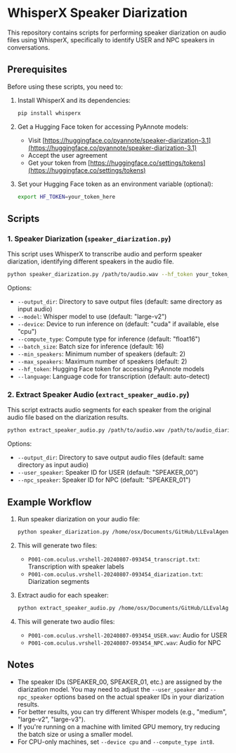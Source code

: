 # WhisperX Speaker Diarization

This repository contains scripts for performing speaker diarization on audio files using WhisperX, specifically to identify USER and NPC speakers in conversations.

## Prerequisites

Before using these scripts, you need to:

1. Install WhisperX and its dependencies:
   ```bash
   pip install whisperx
   ```

2. Get a Hugging Face token for accessing PyAnnote models:
   - Visit [https://huggingface.co/pyannote/speaker-diarization-3.1](https://huggingface.co/pyannote/speaker-diarization-3.1)
   - Accept the user agreement
   - Get your token from [https://huggingface.co/settings/tokens](https://huggingface.co/settings/tokens)

3. Set your Hugging Face token as an environment variable (optional):
   ```bash
   export HF_TOKEN=your_token_here
   ```

## Scripts

### 1. Speaker Diarization (`speaker_diarization.py`)

This script uses WhisperX to transcribe audio and perform speaker diarization, identifying different speakers in the audio file.

```bash
python speaker_diarization.py /path/to/audio.wav --hf_token your_token_here --min_speakers 2 --max_speakers 2
```

Options:
- `--output_dir`: Directory to save output files (default: same directory as input audio)
- `--model`: Whisper model to use (default: "large-v2")
- `--device`: Device to run inference on (default: "cuda" if available, else "cpu")
- `--compute_type`: Compute type for inference (default: "float16")
- `--batch_size`: Batch size for inference (default: 16)
- `--min_speakers`: Minimum number of speakers (default: 2)
- `--max_speakers`: Maximum number of speakers (default: 2)
- `--hf_token`: Hugging Face token for accessing PyAnnote models
- `--language`: Language code for transcription (default: auto-detect)

### 2. Extract Speaker Audio (`extract_speaker_audio.py`)

This script extracts audio segments for each speaker from the original audio file based on the diarization results.

```bash
python extract_speaker_audio.py /path/to/audio.wav /path/to/audio_diarization.txt
```

Options:
- `--output_dir`: Directory to save output audio files (default: same directory as input audio)
- `--user_speaker`: Speaker ID for USER (default: "SPEAKER_00")
- `--npc_speaker`: Speaker ID for NPC (default: "SPEAKER_01")

## Example Workflow

1. Run speaker diarization on your audio file:
   ```bash
   python speaker_diarization.py /home/osx/Documents/GitHub/LLEvalAgent/data/recordings_wav/P001-com.oculus.vrshell-20240807-093454.wav --hf_token your_token_here --min_speakers 2 --max_speakers 2
   ```

2. This will generate two files:
   - `P001-com.oculus.vrshell-20240807-093454_transcript.txt`: Transcription with speaker labels
   - `P001-com.oculus.vrshell-20240807-093454_diarization.txt`: Diarization segments

3. Extract audio for each speaker:
   ```bash
   python extract_speaker_audio.py /home/osx/Documents/GitHub/LLEvalAgent/data/recordings_wav/P001-com.oculus.vrshell-20240807-093454.wav /home/osx/Documents/GitHub/LLEvalAgent/data/recordings_wav/P001-com.oculus.vrshell-20240807-093454_diarization.txt
   ```

4. This will generate two audio files:
   - `P001-com.oculus.vrshell-20240807-093454_USER.wav`: Audio for USER
   - `P001-com.oculus.vrshell-20240807-093454_NPC.wav`: Audio for NPC

## Notes

- The speaker IDs (SPEAKER_00, SPEAKER_01, etc.) are assigned by the diarization model. You may need to adjust the `--user_speaker` and `--npc_speaker` options based on the actual speaker IDs in your diarization results.
- For better results, you can try different Whisper models (e.g., "medium", "large-v2", "large-v3").
- If you're running on a machine with limited GPU memory, try reducing the batch size or using a smaller model.
- For CPU-only machines, set `--device cpu` and `--compute_type int8`. 